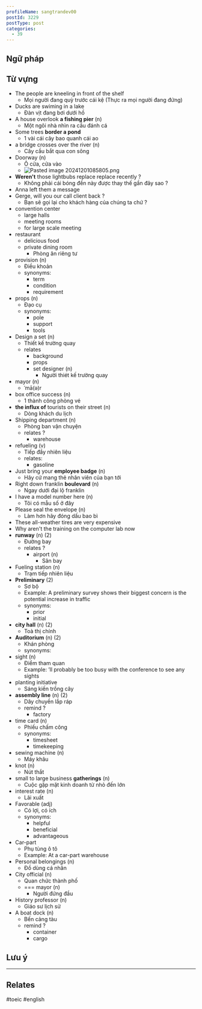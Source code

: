 ```yaml
---
profileName: sangtrandev00
postId: 3229
postType: post
categories:
  - 39
---
```

## Ngữ pháp

## Từ vựng


- The people are kneeling in front of the shelf
	- Mọi người đang quỳ trước cái kệ (Thực ra mọi người đang đứng)
- Ducks are swiming in a lake
	- Đàn vịt đang bơi dưới hồ
- A house overlook **a fishing pier** (n)
	- Một ngôi nhà nhìn ra cầu đánh cá
- Some trees **border a pond**
	- 1 vài cái cây bao quanh cái ao
- a bridge crosses over the river (n)
	- Cây cầu bắt qua con sông
- Doorway (n)
	- Ô cửa, cửa vào
	- ![Pasted image 20241201085805.png](https://trannhatsang.com/wp-content/uploads/2024/12/Pasted-image-20241201085805.png)
- **Weren't** those lightbubs replace replace recently ?
	- Không phải cái bóng đền này được thay thế gần đây sao ?
- Anna left them a message
- Gerge, will you our call client back ?
	- Bạn sẽ gọi lại cho khách hàng của chúng ta chứ ?
- convention center
	- large halls
	- meeting rooms
	- for large scale meeting
- restaurant
	- delicious food
	- private dining room
		- Phòng ăn riêng tư
- provision (n)
	- Điều khoản
	- synonyms:
		- term
		- condition
		- requirement
- props (n)
	- Đạo cụ
	- synonyms:
		- pole
		- support
		- tools
- Design a set (n)
	- Thiết kế trường quay
	- relates
		- background
		- props
		- set designer (n)
			- Người thiét kế trường quay
- mayor (n)
	- ˈmā(ə)r
- box office success (n)
	- 1 thành công phòng vé
- **the influx of** tourists on their street (n)
	- Dòng khách du lịch
- Shipping department (n)
	- Phòng ban vận chuyện
	- relates ?
		- warehouse
- refueling (v)
	- Tiếp đầy nhiên liệu
	- relates:
		- gasoline
- Just bring your **employee badge** (n)
	- Hãy cứ mang thẻ nhân viên của bạn tới
- Right down franklin **boulevard** (n)
	- Ngay dưới đại lộ franklin
- I have a model number here (n)
	- Tôi có mẫu số ở đây
- Please seal the envelope (n)
	- Làm hơn hãy đóng dấu bao bì
-   These all-weather tires are very expensive
- Why aren't the training on the computer lab now
- **runway** (n) (2)
	- Đường bay
	- relates ?
		- airport (n)
			- Sân bay
- Fueling station (n)
	- Trạm tiếp nhiên liệu
- **Preliminary** (2)
	- Sơ bộ
	- Example: A preliminary survey shows their biggest concern is the potential increase in traffic
	- synonyms:
		- prior
		- initial
- **city hall** (n) (2)
	- Toà thị chính
- **Auditorium** (n) (2)
	- Khán phòng
	- synonyms:
- sight (n)
	- Điểm tham quan
	- Example: ’ll probably be too busy with the conference to see any sights
- planting initiative
	- Sáng kiến  trồng cây
- **assembly line** (n) (2)
	- Dây chuyền lắp ráp
	- remind ?
		- factory
- time card (n)
	- Phiếu chấm công
	- synonyms:
		- timesheet
		- timekeeping
- sewing machine (n)
	- Máy khâu
- knot (n)
	- Nút thắt
-  small to large business **gatherings** (n)
	- Cuộc gặp mặt kinh doanh từ nhỏ đến lớn
- interest rate (n)
	- Lãi xuất
- Favorable (adj)
	- Có lợi, có ích
	- synonyms:
		- helpful
		- beneficial
		- advantageous
- Car-part 
	- Phụ tùng ô tô
	- Example: At a car-part warehouse
- Personal belongings (n)
	- Đồ dùng cá nhân
- City official (n)
	- Quan chức thành phố
	- === mayor (n)
		- Người đứng đầu
- History professor (n)
	- Giáo sư lịch sử
- A boat dock (n)
	- Bến cảng tàu
	- remind ?
		- container
		- cargo

## Lưu ý


----
## Relates


#toeic #english